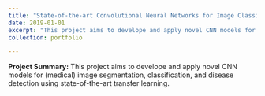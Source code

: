 ```yaml
---
title: "State-of-the-art Convolutional Neural Networks for Image Classification and Object Detection"
date: 2019-01-01
excerpt: "This project aims to develope and apply novel CNN models for (medical) image segmentation, classification, and disease detection using state-of-the-art transfer learning. <br/><img src='/images/500x300.png'>"
collection: portfolio

---
```


**Project Summary:** This project aims to develope and apply novel CNN models for (medical) image segmentation, classification, and disease detection using state-of-the-art transfer learning.
